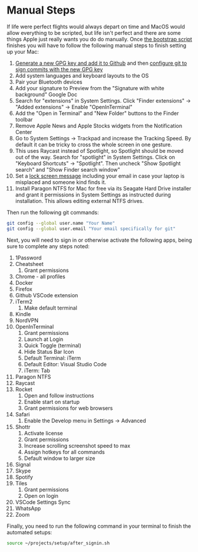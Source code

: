 # Manual Steps

If life were perfect flights would always depart on time and MacOS would allow
everything to be scripted, but life isn't perfect and there are some things
Apple just really wants you do do manually. Once
[the bootstrap script](bootstrap.sh) finishes you will have to follow the
following manual steps to finish setting up your Mac:

1. [Generate a new GPG key and add it to Github](https://docs.github.com/en/authentication/managing-commit-signature-verification/generating-a-new-gpg-key)
   and then
   [configure git to sign commits with the new GPG key](https://docs.github.com/en/authentication/managing-commit-signature-verification/telling-git-about-your-signing-key)
1. Add system languages and keyboard layouts to the OS
1. Pair your Bluetooth devices
1. Add your signature to Preview from the "Signature with white background"
   Google Doc
1. Search for "extensions" in System Settings. Click "Finder extensions" ->
   "Added extensions" -> Enable "OpenInTerminal"
1. Add the "Open in Terminal" and "New Folder" buttons to the Finder toolbar
1. Remove Apple News and Apple Stocks widgets from the Notification Center
1. Go to System Settings -> Trackpad and increase the Tracking Speed. By default
   it can be tricky to cross the whole screen in one gesture.
1. This uses Raycast instead of Spotlight, so Spotlight should be moved out of
   the way. Search for "spotlight" in System Settings. Click on "Keyboard
   Shortcuts" -> "Spotlight". Then uncheck "Show Spotlight search" and "Show
   Finder search window"
1. Set a
   [lock screen message](https://support.apple.com/en-ie/guide/mac-help/mh35890/mac)
   including your email in case your laptop is misplaced and someone kind finds
   it.
1. Install Paragon NTFS for Mac for free via its Seagate Hard Drive installer
   and grant it permissions in System Settings as instructed during
   installation. This allows editing external NTFS drives.

Then run the following git commands:

```bash
git config --global user.name "Your Name"
git config --global user.email "Your email specifically for git"
```

Next, you will need to sign in or otherwise activate the following apps, being
sure to complete any steps noted:

1. 1Password
1. Cheatsheet
   1. Grant permissions
1. Chrome - all profiles
1. Docker
1. Firefox
1. Github VSCode extension
1. iTerm2
   1. Make default terminal
1. Kindle
1. NordVPN
1. OpenInTerminal
   1. Grant permissions
   2. Launch at Login
   3. Quick Toggle (terminal)
   4. Hide Status Bar Icon
   5. Default Terminal: iTerm
   6. Default Editor: Visual Studio Code
   7. iTerm: Tab
1. Paragon NTFS
1. Raycast
1. Rocket
   1. Open and follow instructions
   2. Enable start on startup
   3. Grant permissions for web browsers
1. Safari
   1. Enable the Develop menu in Settings -> Advanced
1. Shottr
   1. Activate license
   2. Grant permissions
   3. Increase scrolling screenshot speed to max
   4. Assign hotkeys for all commands
   5. Default window to larger size
1. Signal
1. Skype
1. Spotify
1. Tiles
   1. Grant permissions
   2. Open on login
1. VSCode Settings Sync
1. WhatsApp
1. Zoom

Finally, you need to run the following command in your terminal to finish the
automated setups:

```bash
source ~/projects/setup/after_signin.sh
```
